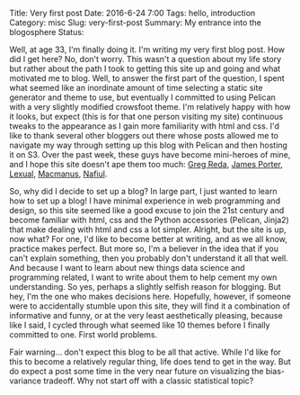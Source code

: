 Title: Very first post
Date: 2016-6-24 7:00
Tags:  hello, introduction
Category: misc
Slug: very-first-post
Summary: My entrance into the blogosphere
Status:

Well, at age 33, I'm finally doing it. I'm writing my very first blog post. How did I get here? No, don't worry. This wasn't a question about my life story but rather about the path I took to getting this site up and going and what motivated me to blog. Well, to answer the first part of the question, I spent what seemed like an inordinate amount of time selecting a static site generator and theme to use, but eventually I committed to using Pelican with a very slightly modified crowsfoot theme. I'm relatively happy with how it looks, but expect (this is for that one person visiting my site) continuous tweaks to the appearance as I gain more familiarity with html and css. I'd like to thank several other bloggers out there whose posts allowed me to navigate my way through setting up this blog with Pelican and then hosting it on S3. Over the past week, these guys have become mini-heroes of mine, and I hope this site doesn't ape them too much: [Greg Reda](https://www.gregreda.com), [James Porter](http://jamesporter.me/), [Lexual](http://lexual.com/blog/setup-pelican-blog-on-s3/), [Macmanus](http://www.mamcmanus.com/posts/amazon-s3-pelican-site), [Nafiul](http://nafiulis.me/making-a-static-blog-with-pelican.html).

So, why did I decide to set up a blog? In large part, I just wanted to learn how to set up a blog! I have minimal experience in web programming and design, so this site seemed like a good excuse to join the 21st century and become familiar with html, css and the Python accessories (Pelican, Jinja2) that make dealing with html and css a lot simpler. Alright, but the site is up, now what? For one, I'd like to become better at writing, and as we all know, practice makes perfect. But more so, I'm a believer in the idea that if you can't explain something, then you probably don't understand it all that well. And because I want to learn about new things data science and programming related, I want to write about them to help cement my own understanding. So yes, perhaps a slightly selfish reason for blogging. But hey, I'm the one who makes decisions here. Hopefully, however, if someone were to accidentally stumble upon this site, they will find it a combination of informative and funny, or at the very least aesthetically pleasing, because like I said, I cycled through what seemed like 10 themes before I finally committed to one. First world problems.

Fair warning... don't expect this blog to be all that active. While I'd like for this to become a relatively regular thing, life does tend to get in the way. But do expect a post some time in the very near future on visualizing the bias-variance tradeoff. Why not start off with a classic statistical topic?
